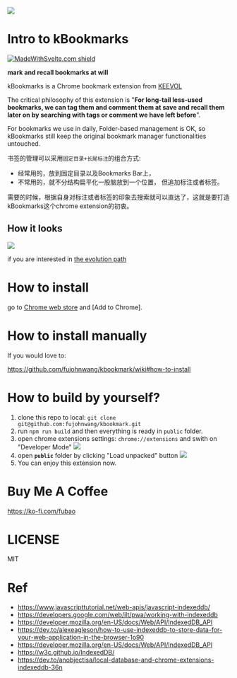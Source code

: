 ![](public/icon.jpg)

# Intro to kBookmarks

[![MadeWithSvelte.com shield](https://madewithsvelte.com/storage/repo-shields/3902-shield.svg)](https://madewithsvelte.com/p/kbookmarks/shield-link)


**mark and recall bookmarks at will**

kBookmarks is a Chrome bookmark extension from [KEEVOL](https://keevol.com)

The critical philosophy of this extension is "**For long-tail less-used bookmarks, we can tag them and comment them at save and recall them later on by searching with tags or comment we have left before**".

For bookmarks we use in daily, Folder-based management is OK, so kBookmarks still keep the original bookmark manager functionalities untouched.

书签的管理可以采用`固定目录+长尾标注`的组合方式:

- 经常用的，放到固定目录以及Bookmarks Bar上，
- 不常用的，就不分结构扁平化一股脑放到一个位置， 但追加标注或者标签。

需要的时候，根据自身对标注或者标签的印象去搜索就可以直达了，这就是要打造kBookmarks这个chrome extension的初衷。


## How it looks

![](images/v1.1.0.png)

if you are interested in [the evolution path](docs/evolution_path.md)

# How to install

go to [Chrome web store](https://chrome.google.com/webstore/detail/kbookmarks/kbbmclcpemnmajbpdachdbogddcigglp) and [Add to Chrome].

# How to install manually 

If you would love to: 

<https://github.com/fujohnwang/kbookmark/wiki#how-to-install>

# How to build by yourself?

1. clone this repo to local: `git clone git@github.com:fujohnwang/kbookmark.git`
2. run `npm run build` and then everything is ready in `public` folder.
3. open chrome extensions settings: `chrome://extensions` and swith on "Developer Mode"
   ![](images/63621646919261_.pic.jpg)
4. open **`public`** folder by clicking "Load unpacked" button
   ![](images/63631646919286_.pic.jpg)
5. You can enjoy this extension now.


# Buy Me A Coffee

<https://ko-fi.com/fubao>

# LICENSE

MIT


# Ref

- https://www.javascripttutorial.net/web-apis/javascript-indexeddb/
- https://developers.google.com/web/ilt/pwa/working-with-indexeddb
- https://developer.mozilla.org/en-US/docs/Web/API/IndexedDB_API
- https://dev.to/alexeagleson/how-to-use-indexeddb-to-store-data-for-your-web-application-in-the-browser-1o90
- https://developer.mozilla.org/en-US/docs/Web/API/IndexedDB_API
- https://w3c.github.io/IndexedDB/
- https://dev.to/anobjectisa/local-database-and-chrome-extensions-indexeddb-36n

